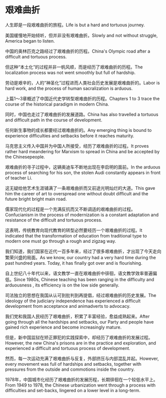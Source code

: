 # 艰难曲折

<p><span class="chinese">人生即是一段艰难曲折的旅程。</span><span class="english">Life is but a hard and tortuous journey.</span></p>

<p><span class="chinese">美国缓慢地开始倾听，但并非没有艰难曲折。</span><span class="english">Slowly and not without struggle, America began to listen.</span></p>

<p><span class="chinese">中国的奥林匹克之路经过了艰难曲折的历程。</span><span class="english">China's Olympic road after a difficult and tortuous process.</span></p>

<p><span class="chinese">但这种“本土化”的过程并非一帆风顺，而是经历了艰难曲折的历程。</span><span class="english">The localization process was not went smoothly but full of hardship.</span></p>

<p><span class="chinese">劳动是艰辛的，人的“神圣化”过程进而人类社会历史发展是艰难曲折的。</span><span class="english">Labor is hard work, and the process of human sacralization is arduous.</span></p>

<p><span class="chinese">上篇1～3章概述了中国近代史学转型艰难曲折的历程。</span><span class="english">Chapters 1 to 3 trace the course of the historical paradigm in modern China.</span></p>

<p><span class="chinese">同时，中国也走过了艰难曲折的发展道路。</span><span class="english">China has also travelled a tortuous and difficult path in the course of development.</span></p>

<p><span class="chinese">任何新生事物的成长都要经过艰难曲折的。</span><span class="english">Any emerging thing is bound to experience difficulties and setbacks before it reaches maturity.</span></p>

<p><span class="chinese">马克思主义传入中国并为中国人所接受，经历了艰难曲折的过程。</span><span class="english">It proves rather hard meandering for Marxism to spread in China and be accepted by the Chinesepeople.</span></p>

<p><span class="chinese">艰难曲折的寻子过程中，这辆奥迪车不断地出现在李启明的面前。</span><span class="english">In the arduous process of searching for his son, the stolen Audi constantly appears in front of teacher Li.</span></p>

<p><span class="chinese">这无疑给他艺术生涯铺满了一条艰难曲折而又前途光明灿烂的大道。</span><span class="english">This gave him the career of art to overspread one without doubt difficult and the future bright bright main road.</span></p>

<p><span class="chinese">儒家现代化的过程是一个充满反抗而又不断调适的艰难曲折的过程。</span><span class="english">Confucianism in the process of modernization is a constant adaptation and resistance of the difficult and tortuous process.</span></p>

<p><span class="chinese">这表明，传统教育向现代教育的转型必然要经历一个艰难曲折的过程。</span><span class="english">It indicated that the transformation of education from traditional type to modern one must go through a rough and zigzag way.</span></p>

<p><span class="chinese">我们知道，我们国家在近代一百多年来，经过了很多艰难曲折，才出现了今天走向繁荣兴盛的局面。</span><span class="english">As we know, our country had a very hard time during the past hundred years. Today, it has finally got over and is flourishing.</span></p>

<p><span class="chinese">自上世纪八十年代以来，语文教学一直在艰难曲折中徘徊，语文教学效率普遍偏低。</span><span class="english">Since 1980s, Chinese teaching has been ranging in the difficulty and arduousness , its efficiency is on the low side generally.</span></p>

<p><span class="chinese">司法独立的思想在我国从认可到批判到再提倡，经过艰难曲折的历史发展。</span><span class="english">The ideology of the judiciary independence has experienced a difficult development from acceptance and animadverts to advocacy.</span></p>

<p><span class="chinese">我们党和我国人民经历了艰难曲折，积累了丰富经验，愈益成熟起来。</span><span class="english">After going through all the hardships and setbacks, our Party and people have gained rich experience and become increasingly mature.</span></p>

<p><span class="chinese">但是，新中国监狱在矫正罪犯的实践探索中，却经历了艰难曲折的发展过程。</span><span class="english">However, the new China's prisons are in the practice and exploration, and experienced a difficult and tortuous process of development.</span></p>

<p><span class="chinese">然而，每一次运动充满了艰难曲折与反复，外部挤压与内部混乱并起。</span><span class="english">However, every movement was full of hardships and setbacks, together with pressures from the outside and commotions inside the country.</span></p>

<p><span class="chinese">1978年，中国城市化经历了艰难曲折的发展历程，长期徘徊在一个较低水平上。</span><span class="english">From 1949 to 1978, the Chinese urbanization went through a process with difficulties and set-backs, lingered on a lower level in a long-term.</span></p>

